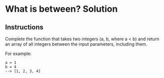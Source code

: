 # What is between? Solution

## Instructions

Complete the function that takes two integers (a, b, where a < b) and return an array of all integers between the input parameters, including them.

For example:

```
a = 1
b = 4
--> [1, 2, 3, 4]
```
